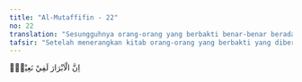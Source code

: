 ```yaml
---
title: "Al-Mutaffifin - 22"
no: 22
translation: "Sesungguhnya orang-orang yang berbakti benar-benar berada dalam (surga yang penuh) kenikmatan,"
tafsir: "Setelah menerangkan kitab orang-orang yang berbakti yang diberi nama 'Illiyyun, lalu Allah menerangkan keadaan orang yang berbakti (al-abrar) itu secara terperinci. Sesungguhnya mereka yang membenarkan apa-apa yang dibawa oleh Muhammad saw itu, benar-benar berada dalam kenikmatan yang besar, yaitu surga."
---
```


اِنَّ الْاَبْرَارَ لَفِيْ نَعِيْمٍۙ
